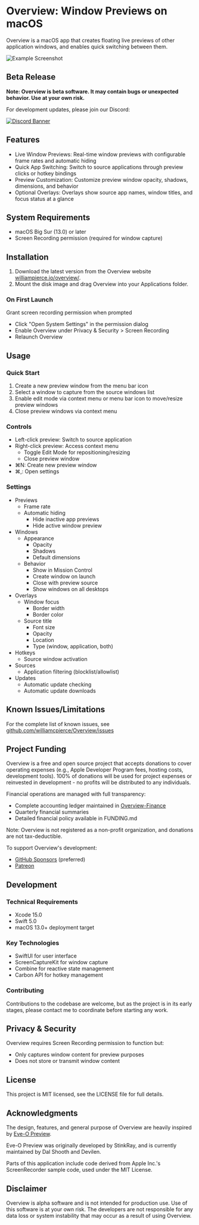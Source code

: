 # Overview: Window Previews on macOS

Overview is a macOS app that creates floating live previews of other application windows, and enables quick switching between them.

![Example Screenshot](https://downloads.williampierce.io/Banner.jpg)

## Beta Release

**Note: Overview is beta software. It may contain bugs or unexpected behavior. Use at your own risk.**

For development updates, please join our Discord:

[![Discord Banner](https://discord.com/api/guilds/1295309622445473865/widget.png?style=banner2)](https://discord.gg/ekKMnejQbA)

## Features

-   Live Window Previews: Real-time window previews with configurable frame rates and automatic hiding
-   Quick App Switching: Switch to source applications through preview clicks or hotkey bindings
-   Preview Customization: Customize preview window opacity, shadows, dimensions, and behavior
-   Optional Overlays: Overlays show source app names, window titles, and focus status at a glance

## System Requirements

-   macOS Big Sur (13.0) or later
-   Screen Recording permission (required for window capture)

## Installation

1. Download the latest version from the Overview website [williampierce.io/overview/](https://williampierce.io/overview/).
2. Mount the disk image and drag Overview into your Applications folder.

### On First Launch

Grant screen recording permission when prompted

-   Click "Open System Settings" in the permission dialog
-   Enable Overview under Privacy & Security > Screen Recording
-   Relaunch Overview

## Usage

### Quick Start

1. Create a new preview window from the menu bar icon
2. Select a window to capture from the source windows list
3. Enable edit mode via context menu or menu bar icon to move/resize preview windows
4. Close preview windows via context menu

### Controls

-   Left-click preview: Switch to source application
-   Right-click preview: Access context menu
    -   Toggle Edit Mode for repositioning/resizing
    -   Close preview window
-   ⌘N: Create new preview window
-   ⌘,: Open settings

### Settings

-   Previews
    -   Frame rate
    -   Automatic hiding
        -   Hide inactive app previews
        -   Hide active window preview
-   Windows
    -   Appearance
        -   Opacity
        -   Shadows
        -   Default dimensions
    -   Behavior
        -   Show in Mission Control
        -   Create window on launch
        -   Close with preview source
        -   Show windows on all desktops
-   Overlays
    -   Window focus
        -   Border width
        -   Border color
    -   Source title
        -   Font size
        -   Opacity
        -   Location
        -   Type (window, application, both)
-   Hotkeys
    -   Source window activation
-   Sources
    -   Application filtering (blocklist/allowlist)
-   Updates
    -   Automatic update checking
    -   Automatic update downloads

## Known Issues/Limitations

For the complete list of known issues, see [github.com/williamcpierce/Overview/issues](https://github.com/williamcpierce/Overview/issues?q=is%3Aopen+is%3Aissue+label%3Abug)

## Project Funding

Overview is a free and open source project that accepts donations to cover operating expenses (e.g., Apple Developer Program fees, hosting costs, development tools). 100% of donations will be used for project expenses or reinvested in development - no profits will be distributed to any individuals.

Financial operations are managed with full transparency:

-   Complete accounting ledger maintained in [Overview-Finance](https://github.com/williamcpierce/Overview-Finance)
-   Quarterly financial summaries
-   Detailed financial policy available in FUNDING.md

Note: Overview is not registered as a non-profit organization, and donations are not tax-deductible.

To support Overview's development:

-   [GitHub Sponsors](https://github.com/sponsors/williamcpierce) (preferred)
-   [Patreon](https://www.patreon.com/overview_app)

## Development

### Technical Requirements

-   Xcode 15.0
-   Swift 5.0
-   macOS 13.0+ deployment target

### Key Technologies

-   SwiftUI for user interface
-   ScreenCaptureKit for window capture
-   Combine for reactive state management
-   Carbon API for hotkey management

### Contributing

Contributions to the codebase are welcome, but as the project is in its early stages, please contact me to coordinate before starting any work.

## Privacy & Security

Overview requires Screen Recording permission to function but:

-   Only captures window content for preview purposes
-   Does not store or transmit window content

## License

This project is MIT licensed, see the LICENSE file for full details.

## Acknowledgments

The design, features, and general purpose of Overview are heavily inspired by [Eve-O Preview](https://github.com/Proopai/eve-o-preview).

Eve-O Preview was originally developed by StinkRay, and is currently maintained by Dal Shooth and Devilen.

Parts of this application include code derived from Apple Inc.'s ScreenRecorder sample code, used under the MIT License.

## Disclaimer

Overview is alpha software and is not intended for production use. Use of this software is at your own risk. The developers are not responsible for any data loss or system instability that may occur as a result of using Overview.
